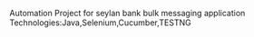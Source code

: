 Automation Project for seylan bank bulk messaging application
Technologies:Java,Selenium,Cucumber,TESTNG
